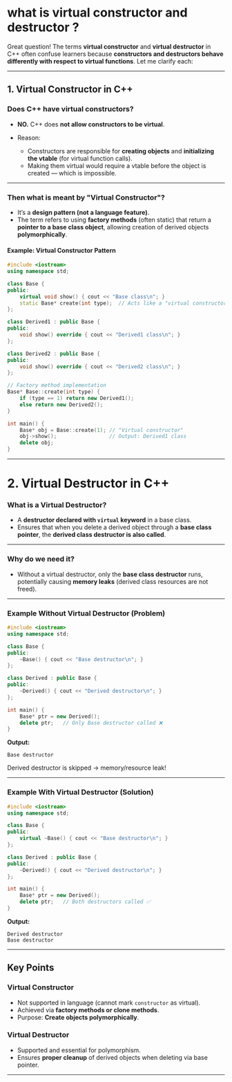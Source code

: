
# what is virtual constructor and destructor ?

Great question! The terms **virtual constructor** and **virtual destructor** in C++ often confuse learners because **constructors and destructors behave differently with respect to virtual functions**. Let me clarify each:

---

## **1. Virtual Constructor in C++**

### **Does C++ have virtual constructors?**

* **NO.** C++ does **not allow constructors to be virtual**.
* Reason:

  * Constructors are responsible for **creating objects** and **initializing the vtable** (for virtual function calls).
  * Making them virtual would require a vtable before the object is created — which is impossible.

---

### **Then what is meant by "Virtual Constructor"?**

* It’s a **design pattern (not a language feature)**.
* The term refers to using **factory methods** (often static) that return a **pointer to a base class object**, allowing creation of derived objects **polymorphically**.

#### **Example: Virtual Constructor Pattern**

```cpp
#include <iostream>
using namespace std;

class Base {
public:
    virtual void show() { cout << "Base class\n"; }
    static Base* create(int type);  // Acts like a "virtual constructor"
};

class Derived1 : public Base {
public:
    void show() override { cout << "Derived1 class\n"; }
};

class Derived2 : public Base {
public:
    void show() override { cout << "Derived2 class\n"; }
};

// Factory method implementation
Base* Base::create(int type) {
    if (type == 1) return new Derived1();
    else return new Derived2();
}

int main() {
    Base* obj = Base::create(1); // "Virtual constructor"
    obj->show();                 // Output: Derived1 class
    delete obj;
}
```

---

# **2. Virtual Destructor in C++**

### **What is a Virtual Destructor?**

* A **destructor declared with `virtual` keyword** in a base class.
* Ensures that when you delete a derived object through a **base class pointer**, the **derived class destructor is also called**.

---

### **Why do we need it?**

* Without a virtual destructor, only the **base class destructor** runs, potentially causing **memory leaks** (derived class resources are not freed).

---

### **Example Without Virtual Destructor (Problem)**

```cpp
#include <iostream>
using namespace std;

class Base {
public:
    ~Base() { cout << "Base destructor\n"; }
};

class Derived : public Base {
public:
    ~Derived() { cout << "Derived destructor\n"; }
};

int main() {
    Base* ptr = new Derived();
    delete ptr;   // Only Base destructor called ❌
}
```

**Output:**

```
Base destructor
```

Derived destructor is skipped → memory/resource leak!

---

### **Example With Virtual Destructor (Solution)**

```cpp
#include <iostream>
using namespace std;

class Base {
public:
    virtual ~Base() { cout << "Base destructor\n"; }
};

class Derived : public Base {
public:
    ~Derived() { cout << "Derived destructor\n"; }
};

int main() {
    Base* ptr = new Derived();
    delete ptr;   // Both destructors called ✅
}
```

**Output:**

```
Derived destructor
Base destructor
```

---

## **Key Points**

### **Virtual Constructor**

* Not supported in language (cannot mark `constructor` as virtual).
* Achieved via **factory methods or clone methods**.
* Purpose: **Create objects polymorphically**.

### **Virtual Destructor**

* Supported and essential for polymorphism.
* Ensures **proper cleanup** of derived objects when deleting via base pointer.

---
